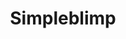 ---
layout: project
title: Simpleblimp
images:
  - /img/projects/Simpleblimp/1.jpg
  - /img/projects/Simpleblimp/2.jpg
  - /img/projects/Simpleblimp/3.jpg
  - /img/projects/Simpleblimp/6.jpg
  - /img/projects/Simpleblimp/13.jpg
tech: Ruby, Postgres, XHTML, CSS, AWS, 2-Factor Authentication, Mailchimp, Mandrill
client: Open Source
year: 2015
link: http://github.com/hellojosh/simpleblimp
type: desktop
permalink: /project/simpleblimp
---